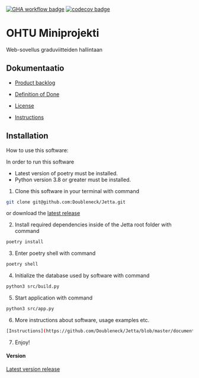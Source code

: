 [![GHA workflow badge](https://github.com/Doubleneck/Jetta/workflows/CI/badge.svg)](https://github.com/Doubleneck/Jetta/actions/workflows/main.yml)
[![codecov badge](https://codecov.io/gh/Doubleneck/Jetta/branch/master/graph/badge.svg?token=HLHGkP7oag)](https://codecov.io/gh/Doubleneck/Jetta)

# OHTU Miniprojekti

Web-sovellus graduviitteiden hallintaan

## Dokumentaatio

- [Product backlog](https://helsinkifi-my.sharepoint.com/:x:/r/personal/tsharkon_ad_helsinki_fi/_layouts/15/Doc.aspx?sourcedoc=%7B990EAC30-58E9-4205-BA24-63F613E3C18C%7D&file=Jetta_ProductBacklog.xlsx&action=default&mobileredirect=true)

- [Definition of Done](https://github.com/Doubleneck/Jetta/blob/master/documentation/definition_of_done.md)

- [License](https://github.com/Doubleneck/Jetta/blob/master/documentation/LICENSE.txt)

- [Instructions](https://github.com/Doubleneck/Jetta/blob/master/documentation/instructions.md)


## Installation

How to use this software:

In order to run this software
- Latest version of poetry must be installed.
- Python version 3.8 or greater must be installed.

1. Clone this software in your terminal with command 
```bash
git clone git@github.com:Doubleneck/Jetta.git
```
or download the [latest release](https://github.com/Doubleneck/Jetta/releases/tag/v.0.0.1)

2. Install required dependencies inside of the Jetta root folder with command
```bash
poetry install
```

3. Enter poetry shell with command
```bash
poetry shell
```

4. Initialize the database used by software with command
```bash
python3 src/build.py
```

5. Start application with command
```bash
python3 src/app.py
```

6. More instructions about software, usage examples etc. 
```bash
[Instructions](https://github.com/Doubleneck/Jetta/blob/master/documentation/instructions.md)
```

7. Enjoy!

#### Version
[Latest version release](https://github.com/Doubleneck/Jetta/releases/tag/v.0.0.1)
